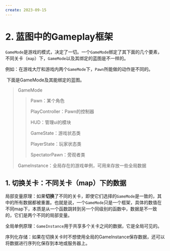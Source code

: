 ```yaml
---
create: 2023-09-15
---
```

# 2. 蓝图中的Gameplay框架

​	`GameMode`是游戏的模式，决定了一切。一个`GameMode`绑定了其下面的几个要素，不同关卡（`map`）下，`GameMode`以及其绑定的蓝图是不一样的。

​	例如：在游戏大厅和游戏内两个`GameMode`下，`Pawn`所能做的动作是不同的。

​	下面是GameMode及其能绑定的蓝图。

> GameMode
>
> >Pawn：某个角色
> >
> >PlayController：Pawn的控制器
> >
> >HUD：管理ui的模块
> >
> >GameState：游戏状态类
> >
> >PlayerState：玩家状态类
> >
> >SpectatorPawn：旁观者类
>
> GameInstance：全局存在的游戏单例，可用来存放一些全局数据

## 1. 切换关卡：不同关卡（map）下的数据

​	局部变量原理：如果**切换**了不同的关卡，即使它们选择的`GameMode`是一致的，其中的所有数据都被重置。也就是说，一个`GameMode`只是一个框架，具体的数值在不同map下，本质是从一个函数跳转到另一个同级别的函数中，数据是不一致的，它们是两个不同的局部变量。

​	全局单例原理：`GameInstance`用于共享多个关卡之间的数据，它是全局可见的。

​	序列化存储：如果在切换关卡时不想使用全局的GameInstance保存数据，还可以将数据进行序列化保存到本地或服务器上。

